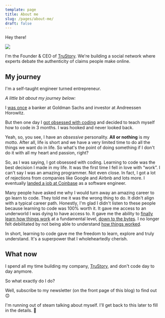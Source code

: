 ```yaml
---
template: page
title: About me
slug: /pages/about-me/
draft: false
---
```

Hey there!

![](/media/20180906_dre_coinbase_0505_new.jpg)

I'm the Founder & CEO of [TruStory](https://twitter.com/isTruStory). We're building a social network where experts debate the authenticity of claims people make online.

## **My journey**

I'm a self-taught engineer turned entrepreneur. 

_A little bit about my journey below:_

I [was once](https://www.linkedin.com/in/preethi-kasireddy-41383528/) a banker at Goldman Sachs and investor at Andreessen Horowitz. 

But then one day I [got obsessed with coding](https://www.preethikasireddy.com/posts/why-i-left-the-best-job-in-the-world/) and decided to teach myself how to code in 3 months. I was hooked and never looked back. 

Yeah, so, you see, I have an _obsessive_ personality. **All or nothing** is my motto. After all, life is short and we have a very limited time to do all the things we want do in life. So what's the point of doing something if I don't do it with all my heart and passion, right?

So, as I was saying, I got obsessed with coding. Learning to code was the best decision I made in my life. It was the first time I fell in love with “work”. I can't say I was an amazing programmer. Not even close. In fact, I got a lot of rejections from companies like Google and Airbnb and lots more. I eventually [landed a job at Coinbase](https://www.preethikasireddy.com/posts/what-happened-after-i-left-the-best-job-in-the-world-to-become-an-engineer/) as a software engineer. 

Many people have asked me why I would turn away an amazing career to go learn to code. They told me it was the wrong thing to do. It didn't align with a typical career path. Honestly, I'm glad I didn't listen to these people because learning to code was 100% worth it. It gave me access to an underworld I was dying to have access to. It gave me the ability to [finally learn how things work](https://www.preethikasireddy.com/posts/how-the-web-works-a-primer-for-newcomers-to-web-development-or-anyone-really/) at a fundamental level, [down to the bytes](https://www.preethikasireddy.com/posts/a-beginner-friendly-introduction-to-containers-vms-and-docker/). I no longer felt debilitated by not being able to understand [how things worked](https://www.preethikasireddy.com/posts/how-does-ethereum-work-anyway/). 

In short, learning to code gave me the freedom to learn, explore and truly understand. It's a superpower that I wholeheartedly cherish.

## What now

I spend all my time building my company, [TruStory](https://twitter.com/isTruStory), and don't code day to day anymore.  

So what exactly do I do?

Well, subscribe to my newsletter (on the front page of this blog) to find out 😊

I'm running out of steam talking about myself. I'll get back to this later to fill in the details. 🤟

